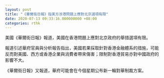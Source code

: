 ```yaml
---
layout: post
title: "《華爾街日報》指美方涉港問題上應對北京選項有限"
date: 2020-07-13 09:33:16.000000000 +08:00
categories: rthk
---
```


美國《華爾街日報》報道，美國在香港問題上應對北京政府的舉措選項有限。

報道引述華府官員與分析報告指出，美國若果採取針對香港金融體系的措施，可能反而對美國、西方或香港企業與消費者帶來傷害；限制對香港貿易亦對中國政府的影響不大。

《華爾街日報》又報道，華府可能會在今個星期公布新一輪對華制裁方案。

